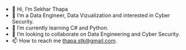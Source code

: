 - 👋 Hi, I’m Sekhar Thapa 
- 👀 I’m a Data Engineer, Data Vizualization and interested in Cyber Security.
- 🌱 I’m currently learning C# and Python.
- 💞️ I’m looking to collaborate on Data Engineering and Cyber Security.
- 📫 How to reach me thapa.stk@gmail.com.

<!---
sekharonly/sekharonly is a ✨ special ✨ repository because its `README.md` (this file) appears on your GitHub profile.
You can click the Preview link to take a look at your changes.
--->
